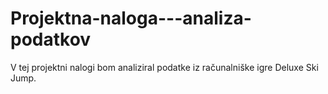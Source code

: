 # Projektna-naloga---analiza-podatkov
V tej projektni nalogi bom analiziral podatke iz računalniške igre Deluxe Ski Jump.
